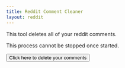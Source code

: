 ```yaml
---
title: Reddit Comment Cleaner
layout: reddit
---
```


This tool deletes all of your reddit comments.

This process cannot be stopped once started.

<div id="display-result">
<button type="button" onClick="doubleCheck()">Click here to delete your comments</button>
</div>
<script>
    function doubleCheck(){
        var x=document.getElementById('display-result');
        x.innerHTML='Are you sure?</p><p><button type="button" onClick="imSure()">Yes</button><button type="button" onClick="nope()">No</button>';
    }
    function nope(){
        var x=document.getElementById('display-result')
        x.innerHTML='<button type="button" onClick="doubleCheck()">Click here to delete your comments</button>';
    }
    function imSure(){
        var url="https://api.captainmeta4.me/reddit/clean_comments"
        var r = new XMLHttpRequest();
        r.open("POST", url);
        r.onload=function displayView(){
            var x = document.getElementById('display-result');
            x.innerHTML=r.response;
        }
        r.withCredentials=true;
        r.send();
        var x = document.getElementById('display-result');
        x.innerHTML='<p>captainmeta4.me is now deleting your comments. This message will update when the process is complete.</p>'
    }
</script>
